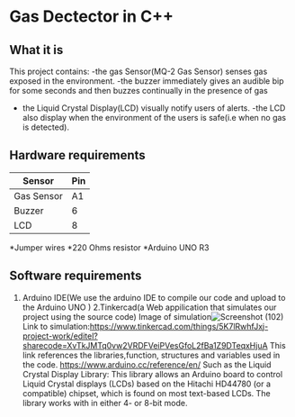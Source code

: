 # Gas Dectector in C++

## What it is

This project contains:
-the gas Sensor(MQ-2 Gas Sensor) senses gas exposed in the environment.
-the buzzer immediately gives an audible bip for some seconds and then buzzes continually in the presence of gas
- the Liquid Crystal Display(LCD) visually notify users of alerts.
-the LCD also display when the environment of the users is safe(i.e when no gas is detected).




## Hardware requirements


Sensor | Pin
--- | ---
Gas Sensor|A1
Buzzer | 6
LCD | 8

*Jumper wires
*220 Ohms resistor
*Arduino UNO R3 

## Software requirements

1. Arduino IDE(We use the arduino IDE to compile our code and upload to the Arduino UNO )
2.Tinkercad(a Web appilication that simulates our project using the source code)
Image of simulation![Screenshot (102)](https://user-images.githubusercontent.com/83757220/121539084-df455c00-c9f4-11eb-8b11-aca7379bb378.png)
Link to simulation:https://www.tinkercad.com/things/5K7lRwhfJxj-project-work/editel?sharecode=XvTkJMTq0vw2VRDFVeiPVesGfoL2fBa1Z9DTeqxHjuA
This link references the libraries,function, structures and variables used in the code.
https://www.arduino.cc/reference/en/
Such as the 
Liquid Crystal Display Library:
This library allows an Arduino board to control Liquid Crystal displays (LCDs) based on the Hitachi HD44780 (or a compatible) chipset, which is found on most text-based LCDs. The library works with in either 4- or 8-bit mode.

